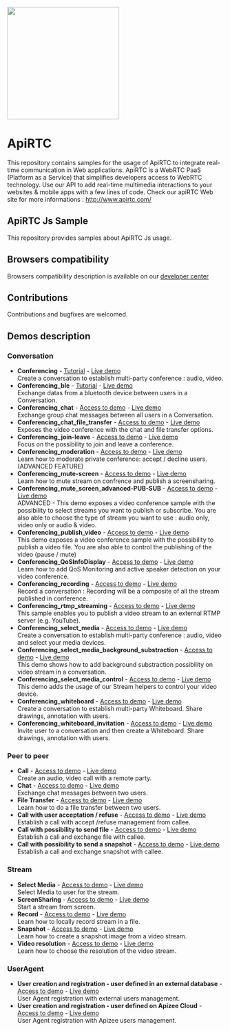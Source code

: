 
<a href="https://www.apirtc.com"><img src="https://apirtc.com/wp-content/uploads/2018/09/ApiRTC_relook_branding_v01.png" width="260"></a>


# ApiRTC
This repository contains samples for the usage of ApiRTC to integrate real-time communication in Web applications.
ApiRTC is a WebRTC PaaS (Platform as a Service) that simplifies developers access to WebRTC technology.
Use our API to add real-time multimedia interactions to your websites & mobile apps with a few lines of code.
Check our apiRTC Web site for more informations : http://www.apirtc.com/

## ApiRTC Js Sample
This repository provides samples about ApiRTC Js usage.

## Browsers compatibility
Browsers compatibility description is available on our [developer center](https://dev.apirtc.com/compatibility/index)

## Contributions
Contributions and bugfixes are welcomed.

## Demos description
### Conversation
- **Conferencing** -
[Tutorial](https://dev.apirtc.com/tutorials/conferencing/conf) - [Live demo](https://apizee.github.io/ApiRTC-examples/conferencing/index.html)<br/>
Create a conversation to establish multi-party conference : audio, video.
- **Conferencing_ble** -
[Tutorial](https://dev.apirtc.com/tutorials/conferencing/conf_ble) - [Live demo](https://apizee.github.io/ApiRTC-examples/conferencing_ble/index.html)<br/>
Exchange datas from a bluetooth device between users in a Conversation.
- **Conferencing_chat** -
[Access to demo](https://dev.apirtc.com/tutorials/conferencing/chat) - [Live demo](https://apizee.github.io/ApiRTC-examples/conferencing_chat/index.html)<br/>
Exchange group chat messages between all users in a Conversation.
- **Conferencing_chat_file_transfer** -
[Access to demo](https://dev.apirtc.com/tutorials/conferencing/conf_chat_file) - [Live demo](https://apizee.github.io/ApiRTC-examples/conferencing_chat_file_transfer/index.html)<br/>
Exposes the video conference with the chat and file transfer options.
- **Conferencing_join-leave** -
[Access to demo](https://dev.apirtc.com/tutorials/conferencing/conf_join-leave) - [Live demo](https://apizee.github.io/ApiRTC-examples/conferencing_join-leave/index.html)<br/>
Focus on the possibility to join and leave a conference.
- **Conferencing_moderation** -
[Access to demo](https://dev.apirtc.com/tutorials/conferencing/conf_moderation) - [Live demo](https://apizee.github.io/ApiRTC-examples/conferencing_moderation/index.html)<br/>
Learn how to moderate private conference: accept / decline users. (ADVANCED FEATURE)
- **Conferencing_mute-screen** -
[Access to demo](https://dev.apirtc.com/tutorials/conferencing/conf_mute_screen) - [Live demo](https://apizee.github.io/ApiRTC-examples/conferencing_mute_screen/index.html)<br/>
Learn how to mute stream on confrence and publish a screensharing.
- **Conferencing_mute_screen_advanced-PUB-SUB** -
[Access to demo](https://dev.apirtc.com/tutorials/conferencing/conf_advanced_pubsub) - [Live demo](https://apizee.github.io/ApiRTC-examples/conferencing_mute_screen_advanced-PUB-SUB/index.html)<br/>
ADVANCED - This demo exposes a video conference sample with the possibility to select streams you want to publish or subscribe.
You are also able to choose the type of stream you want to use : audio only, video only or audio & video.
- **Conferencing_publish_video** -
[Access to demo](https://dev.apirtc.com/tutorials/conferencing/conf_pub_video) - [Live demo](https://apizee.github.io/ApiRTC-examples/conferencing_publish_video/index.html)<br/>
This demo exposes a video conference sample with the possibility to publish a video file.
You are also able to control the publishing of the video (pause / mute)
- **Conferencing_QoSInfoDisplay** -
[Access to demo](https://dev.apirtc.com/tutorials/conferencing/conf_qos) - [Live demo](https://apizee.github.io/ApiRTC-examples/conferencing_QoSInfoDisplay/index.html)<br/>
Learn how to add QoS Monitoring and active speaker detection on your video conference.
- **Conferencing_recording** -
[Access to demo](https://dev.apirtc.com/tutorials/conferencing/conf_record) - [Live demo](https://apizee.github.io/ApiRTC-examples/conferencing_recording/index.html)<br/>
Record a conversation : Recording will be a composite of all the stream published in conference.
- **Conferencing_rtmp_streaming** -
[Access to demo](https://dev.apirtc.com/tutorials/conferencing/conf_rtmp_streaming) - [Live demo](https://apizee.github.io/ApiRTC-examples/conferencing_rtmp_streaming/index.html)<br/>
This sample enables you to publish a video stream to an external RTMP server (e.g. YouTube).
- **Conferencing_select_media** -
[Access to demo](https://dev.apirtc.com/tutorials/conferencing/conf_select) - [Live demo](https://apizee.github.io/ApiRTC-examples/conferencing_select_media/index.html)<br/>
Create a conversation to establish multi-party conference : audio, video and select your media devices.
- **Conferencing_select_media_background_substraction** -
[Access to demo](https://dev.apirtc.com/tutorials/conferencing/conf_select_back) - [Live demo](https://apizee.github.io/ApiRTC-examples/conferencing_select_media_background_substraction/index.html)<br/>
This demo shows how to add background substraction possibility on video stream in a conversation.
- **Conferencing_select_media_control** -
[Access to demo](https://dev.apirtc.com/tutorials/conferencing/conf_media_control) - [Live demo](https://apizee.github.io/ApiRTC-examples/conferencing_select_media_control/index.html)<br/>
This demo adds the usage of our Stream helpers to control your video device.
- **Conferencing_whiteboard** -
[Access to demo](https://dev.apirtc.com/tutorials/conferencing/conf_whiteboard) - [Live demo](https://apizee.github.io/ApiRTC-examples/conferencing_whiteboard/index.html)<br/>
Create a conversation to establish multi-party Whiteboard. Share drawings, annotation with users.
- **Conferencing_whiteboard_invitation** -
[Access to demo](https://dev.apirtc.com/tutorials/whiteboard/invitation) - [Live demo](https://apizee.github.io/ApiRTC-examples/conferencing_whiteboard_invitation/index.html)<br/>
Invite user to a conversation and then create a Whiteboard. Share drawings, annotation with users.

### Peer to peer
- **Call** -
[Access to demo](https://dev.apirtc.com/tutorials/peertopeer/call) - [Live demo](https://apizee.github.io/ApiRTC-examples/peertopeer_call/index.html)<br/>
Create an audio, video call with a remote party.
- **Chat** -
[Access to demo](https://dev.apirtc.com/tutorials/peertopeer/chat) - [Live demo](https://apizee.github.io/ApiRTC-examples/peertopeer_chat/index.html)<br/>
Exchange chat messages between two users.
- **File Transfer** -
[Access to demo](https://dev.apirtc.com/tutorials/peertopeer/sendFile) - [Live demo](https://apizee.github.io/ApiRTC-examples/sendFile/index.html)<br/>
Learn how to do a file transfer between two users.
- **Call with user acceptation / refuse** -
[Access to demo](https://dev.apirtc.com/tutorials/peertopeer/accept_refuse) - [Live demo](https://apizee.github.io/ApiRTC-examples/peertopeer_call_accept_refuse/index.html)<br/>
Establish a call with accept /refuse management from callee.
- **Call with possibility to send file** -
[Access to demo](https://dev.apirtc.com/tutorials/peertopeer/call_sendfile) - [Live demo](https://apizee.github.io/ApiRTC-examples/peertopeer_call_sendfile/index.html)<br/>
Establish a call and exchange file with callee.
- **Call with possibility to send a snapshot** -
[Access to demo](https://dev.apirtc.com/tutorials/peertopeer/dataChannel) - [Live demo](https://apizee.github.io/ApiRTC-examples/peertopeer_call_send_snapshot/index.html)<br/>
Establish a call and exchange snapshot with callee.

### Stream
- **Select Media** -
[Access to demo](https://dev.apirtc.com/tutorials/streams/select_media) - [Live demo](https://apizee.github.io/ApiRTC-examples/streams_select_media/index.html)<br/>
Select Media to user for the stream.
- **ScreenSharing** -
[Access to demo](https://dev.apirtc.com/tutorials/streams/screensharing) - [Live demo](https://apizee.github.io/ApiRTC-examples/streams_screensharing/index.html)<br/>
Start a stream from screen.
- **Record** -
[Access to demo](https://dev.apirtc.com/tutorials/streams/record) - [Live demo](https://apizee.github.io/ApiRTC-examples/streams_record_media/index.html)<br/>
Learn how to locally record stream in a file.
- **Snapshot** -
[Access to demo](https://dev.apirtc.com/tutorials/streams/snapshot) - [Live demo](https://apizee.github.io/ApiRTC-examples/streams_snapshot/index.html)<br/>
Learn how to create a snapshot image from a video stream.
- **Video resolution** -
[Access to demo](https://dev.apirtc.com/tutorials/streams/video_resolution) - [Live demo](https://apizee.github.io/ApiRTC-examples/streams_video_resolution/index.html)<br/>
Learn how to choose the resolution of the video stream.

### UserAgent
- **User creation and registration - user defined in an external database** -
[Access to demo](https://dev.apirtc.com/tutorials/useragent/externalregistration) - [Live demo](https://apizee.github.io/ApiRTC-examples/ua_reg_apikey/index.html)<br/>
User Agent registration with external users management.
- **User creation and registration - user defined on Apizee Cloud** -
[Access to demo](https://dev.apirtc.com/tutorials/useragent/apizeeregistration) - [Live demo](https://apizee.github.io/ApiRTC-examples/ua_reg_apizee/index.html)<br/>
User Agent registration with Apizee users management.
